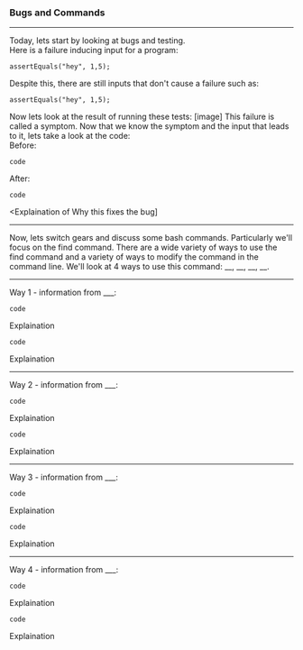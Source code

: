 ### Bugs and Commands 

---
Today, lets start by looking at bugs and testing.   
Here is a failure inducing input for a program:
```
assertEquals("hey", 1,5);
```
Despite this, there are still inputs that don't cause a failure such as:
```
assertEquals("hey", 1,5);
```
Now lets look at the result of running these tests:
[image]
This failure is called a symptom. Now that we know the symptom and the input that leads to it, lets take a look at the code:  
  Before:
  ```
  code
  ```
  After:
  ```
  code
  ```
<Explaination of Why this fixes the bug]

---
Now, lets switch gears and discuss some bash commands. Particularly we'll focus on the find command. There are a wide variety of ways to use the find command and a variety of ways to modify the command in the command line. We'll look at 4 ways to use this command: __, __, __, __.

---
Way 1 - information from ___:
```
code
```
Explaination
```
code
```
Explaination

---
Way 2 - information from ___:
```
code
```
Explaination
```
code
```
Explaination

---
Way 3 - information from ___:
```
code
```
Explaination
```
code
```
Explaination

---
Way 4 - information from ___:
```
code
```
Explaination
```
code
```
Explaination
